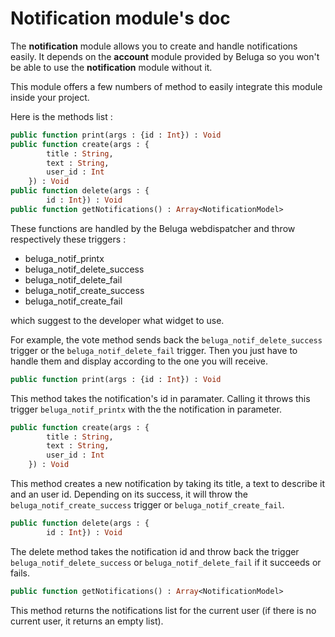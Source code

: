 Notification module's doc
=========================

The __notification__ module allows you to create and handle notifications easily. It depends on the __account__ module provided by Beluga so you won't be able to use the __notification__ module without it.

This module offers a few numbers of method to easily integrate this module inside your project.

Here is the methods list :

```Haxe
public function print(args : {id : Int}) : Void
public function create(args : {
		title : String,
		text : String,
		user_id : Int
	}) : Void
public function delete(args : {
		id : Int}) : Void
public function getNotifications() : Array<NotificationModel>
```

These functions are handled by the Beluga webdispatcher and throw respectively these triggers :

* beluga_notif_printx
* beluga_notif_delete_success
* beluga_notif_delete_fail
* beluga_notif_create_success
* beluga_notif_create_fail

which suggest to the developer what widget to use.

For example, the vote method sends back the `beluga_notif_delete_success` trigger or the `beluga_notif_delete_fail` trigger. Then you just have to handle them and display according to the one you will receive.

```Haxe
public function print(args : {id : Int}) : Void
```

This method takes the notification's id in paramater. Calling it throws this trigger `beluga_notif_printx` with the the notification in parameter.

```Haxe
public function create(args : {
		title : String,
		text : String,
		user_id : Int
	}) : Void
```

This method creates a new notification by taking its title, a text to describe it and an user id. Depending on its success, it will throw the `beluga_notif_create_success` trigger or `beluga_notif_create_fail`.

```Haxe
public function delete(args : {
		id : Int}) : Void
```

The delete method takes the notification id and throw back the trigger `beluga_notif_delete_success` or `beluga_notif_delete_fail` if it succeeds or fails.

```Haxe
public function getNotifications() : Array<NotificationModel>
```

This method returns the notifications list for the current user (if there is no current user, it returns an empty list).
